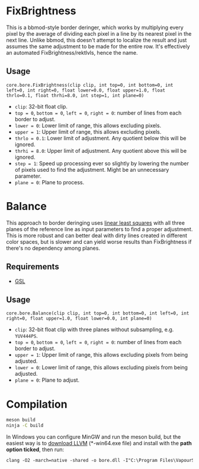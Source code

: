# FixBrightness

This is a bbmod-style border deringer, which works by multiplying every pixel by the average of dividing each pixel in a line by its nearest pixel in the next line. Unlike bbmod, this doesn't attempt to localize the result and just assumes the same adjustment to be made for the entire row. It's effectively an automated FixBrightness/rektlvls, hence the name.

## Usage

```
core.bore.FixBrightness(clip clip, int top=0, int bottom=0, int left=0, int right=0, float lower=0.0, float upper=1.0, float thrlo=0.1, float thrhi=8.0, int step=1, int plane=0)
```

* `clip`: 32-bit float clip.
* `top = 0`, `bottom = 0`, `left = 0`, `right = 0`: number of lines from each border to adjust.
* `lower = 0`: Lower limit of range, this allows excluding pixels.
* `upper = 1`: Upper limit of range, this allows excluding pixels.
* `thrlo = 0.1`: Lower limit of adjustment. Any quotient below this will be ignored.
* `thrhi = 8.0`: Upper limit of adjustment. Any quotient above this will be ignored.
* `step = 1`: Speed up processing ever so slightly by lowering the number of pixels used to find the adjustment. Might be an unnecessary parameter.
* `plane = 0`: Plane to process.

# Balance

This approach to border deringing uses [linear least squares](https://www.gnu.org/software/gsl/doc/html/lls.html#multi-parameter-regression) with all three planes of the reference line as input parameters to find a proper adjustment. This is more robust and can better deal with dirty lines created in different color spaces, but is slower and can yield worse results than FixBrightness if there's no dependency among planes.

## Requirements
* [GSL](https://www.gnu.org/software/gsl/)

## Usage

```
core.bore.Balance(clip clip, int top=0, int bottom=0, int left=0, int right=0, float upper=1.0, float lower=0.0, int plane=0)
```

* `clip`: 32-bit float clip with three planes without subsampling, e.g. `YUV444PS`.
* `top = 0`, `bottom = 0`, `left = 0`, `right = 0`: number of lines from each border to adjust.
* `upper = 1`: Upper limit of range, this allows excluding pixels from being adjusted.
* `lower = 0`: Lower limit of range, this allows excluding pixels from being adjusted.
* `plane = 0`: Plane to adjust.

# Compilation

```sh 
meson build
ninja -C build 
```

In Windows you can configure MinGW and run the meson build, but the easiest way is to [download LLVM](https://github.com/llvm/llvm-project/releases) (*-win64.exe file) and install with the **path option ticked**, then run:

```ps
clang -O2 -march=native -shared -o bore.dll -I"C:\Program Files\VapourSynth\sdk\include" src\bore.c
```
